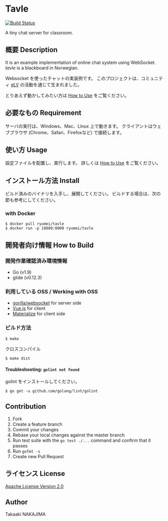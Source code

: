 Tavle
=======================================

[![Build Status](https://travis-ci.org/ryumei/tavle.svg?branch=master)](https://travis-ci.org/ryumei/tavle)

A tiny chat server for classroom.

## 概要 Description

It is an example implementation of online chat system using WebSocket.
*tavle* is a blackboard in Norwegian.

Websocket を使ったチャットの実装例です。
このプロジェクトは、コミュニティ [eLV](http://www.elv.tokyo/) の活動を通じて生まれました。

とりあえず動かしてみたい方は [How to Use](docs/HOW_TO_USE.md) をご覧ください。

## 必要なもの Requirement

サーバの実行は、Windows、Mac、Linux 上で動きます。
クライアントはウェブブラウザ (Chrome、Safari、Firefoxなど) で接続します。

## 使い方 Usage

設定ファイルを配置し、実行します。
詳しくは [How to Use](docs/HOW_TO_USE.md) をご覧ください。

## インストール方法 Install

ビルド済みのバイナリを入手し、展開してください。
ビルドする場合は、次の節も参考にしてください。

### with Docker

```
$ docker pull ryumei/tavle
$ docker run -p 18080:8000 ryumei/tavle
```

## 開発者向け情報 How to Build

### 開発作業確認済み環境情報

* Go (v1.9)
* glide (v0.12.3)

### 利用している OSS / Working with OSS

* [gorilla/websocket](https://github.com/gorilla/websocket) for server side
* [Vue.js](https://vuejs.org) for client
* [Materialize](http://materializecss.com) for client side


### ビルド方法

```
$ make
```

クロスコンパイル

```
$ make dist
```

#### Troubleshooting: ``golint not found``

golint をインストールしてください。

```
$ go get -u github.com/golang/lint/golint
```

## Contribution

1. Fork
2. Create a feature branch
3. Commit your changes
4. Rebase your local changes against the master branch
5. Run test suite with the `go test ./...` command and confirm that it passes
6. Run `gofmt -s`
7. Create new Pull Request

## ライセンス License

[Apache License Version 2.0](https://www.apache.org/licenses/LICENSE-2.0)

## Author

Takaaki NAKAJIMA
